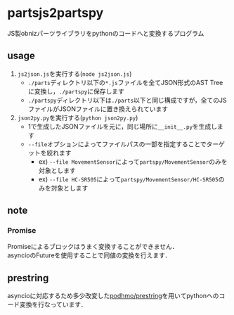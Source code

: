 # partsjs2partspy
JS製obnizパーツライブラリをpythonのコードへと変換するプログラム

## usage
1. `js2json.js`を実行する(`node js2json.js`)  
    - `./parts`ディレクトリ以下の`*.js`ファイルを全てJSON形式のAST Treeに変換し，`./partspy`に保存します
    - `./partspy`ディレクトリ以下は`./parts`以下と同じ構成ですが，全てのJSファイルがJSONファイルに置き換えられています
1. `json2py.py`を実行する(`python json2py.py`)
    - 1で生成したJSONファイルを元に，同じ場所に`__init__.py`を生成します
    - `--file`オプションによってファイルパスの一部を指定することでターゲットを絞れます
        - ex) `--file MovementSensor`によって`partspy/MovementSensor`のみを対象とします
        - ex) `--file HC-SR505`によって`partspy/MovementSensor/HC-SR505`のみを対象とします

## note
<!-- ### 無名関数
無名関数はうまく変換することができません．
```JavaScript
    // JS
    callback = function (position) {
        if (!position)
            return 0;
        return position;
    }
```
同様にアロー関数もうまく変換することができません．
```JavaScript
    // JS
    callback = position => {
        if (!position)
            return 0;
        return position;
    }
```
これらに関しては，事前に関数を定義することで対応可能です．
```python
    # python
    def retpos(position):
        if not position:
            return 0
        return position
    callback = retpos
``` -->

### Promise
Promiseによるブロックはうまく変換することができません．  
asyncioのFutureを使用することで同値の変換を行えます．

## prestring
asyncioに対応するため多少改変した[podhmo/prestring](https://github.com/podhmo/prestring)を用いてpythonへのコード変換を行なっています．  